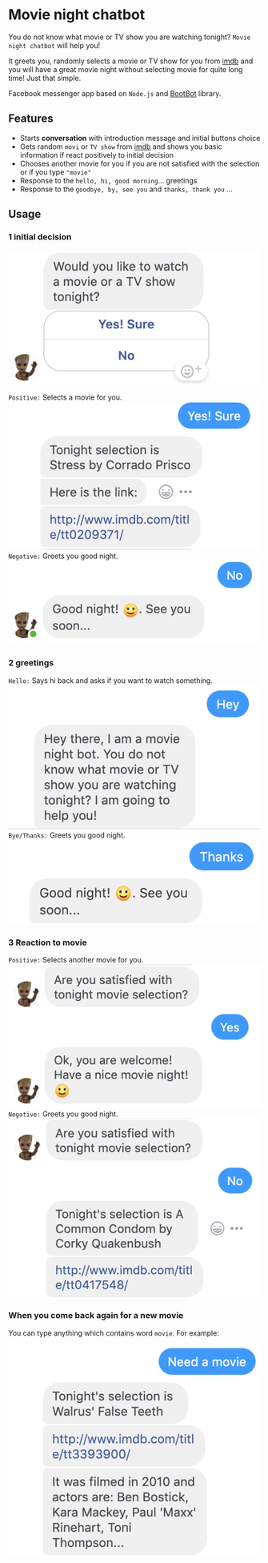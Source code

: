 # Movie night chatbot

You do not know what movie or TV show you are watching tonight? `Movie night chatbot` will help you!

It greets you, randomly selects a movie or TV show for you from [imdb](https://www.imdb.com/) 
and you will have a great movie night without selecting movie for quite long time! Just that simple.

Facebook messenger app based on `Node.js` and [BootBot](https://github.com/Charca/bootbot/blob/master/README.md) library.

## Features
- Starts **conversation** with introduction message and initial buttons choice
- Gets random `movi` or `TV show` from  [imdb](https://www.imdb.com/) and shows you basic information if react positively to initial decision
- Chooses another movie for you if you are not satisfied with the selection or if you type `"movie"`
- Response to the `hello, hi, good morning`... greetings
- Response to the `goodbye, by, see you` and `thanks, thank you` ... 

## Usage

### 1 initial decision
![Initial decision](example_images/initial.png)

`Positive:` Selects a movie for you.
\
![Positive intial](example_images/positive_initial.png)
\
`Negative:` Greets you good night.
\
![Negative intial](example_images/negative_initial.png)

### 2 greetings

`Hello:` Says hi back and asks if you want to watch something.
\
![Hey greeting](example_images/greeting_hey.png)
\
`Bye/Thanks:` Greets you good night.
\
![Thanks greeting](example_images/greeting_thanks.png)

### 3 Reaction to movie

`Positive:` Selects another movie for you.
\
![Positive reaction](example_images/reaction_positive.png)
\
`Negative:` Greets you good night.
\
![Negative reaction](example_images/reaction_negative.png)

### When you come back again for a new movie

You can type anything which contains word `movie`. For example:

![Negative reaction](example_images/need_movie.png)